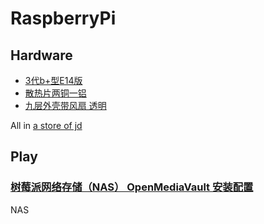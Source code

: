 # RaspberryPi

## Hardware

- [3代b+型E14版](https://item.jd.com/30028521882.html)
- [散热片两铜一铝](https://item.jd.com/11092679406.html)
- [九层外壳带风扇 透明](https://item.jd.com/29779894418.html)

All in [a store of jd](https://mall.jd.com/index-153636.html)

## Play

### [树莓派网络存储（NAS） OpenMediaVault 安装配置](http://shumeipai.nxez.com/2018/01/10/raspberry-pi-nas-openmediavault-installation.html)

NAS
